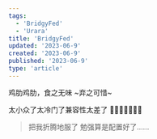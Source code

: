 ```yaml
---
tags:
  - 'BridgyFed'
  - 'Urara'
title: 'BridgyFed'
updated: '2023-06-9'
created: '2023-06-9'
published: '2023-06-9'
type: 'article'
---
```


鸡肋鸡肋，食之无味
~弃之可惜~

太小众了太冷门了兼容性太差了
🥺🥹🤮🤧🤕🤢🥹

> 把我折腾地服了
> 勉强算是配置好了......
